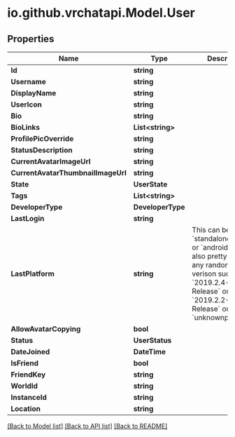 
# io.github.vrchatapi.Model.User

## Properties

Name | Type | Description | Notes
------------ | ------------- | ------------- | -------------
**Id** | **string** |  | 
**Username** | **string** |  | 
**DisplayName** | **string** |  | 
**UserIcon** | **string** |  | 
**Bio** | **string** |  | 
**BioLinks** | **List&lt;string&gt;** |  | 
**ProfilePicOverride** | **string** |  | 
**StatusDescription** | **string** |  | 
**CurrentAvatarImageUrl** | **string** |  | 
**CurrentAvatarThumbnailImageUrl** | **string** |  | 
**State** | **UserState** |  | 
**Tags** | **List&lt;string&gt;** |  | 
**DeveloperType** | **DeveloperType** |  | 
**LastLogin** | **string** |  | 
**LastPlatform** | **string** | This can be &#x60;standalonewindows&#x60; or &#x60;android&#x60;, but can also pretty much be any random Unity verison such as &#x60;2019.2.4-801-Release&#x60; or &#x60;2019.2.2-772-Release&#x60; or even &#x60;unknownplatform&#x60;. | 
**AllowAvatarCopying** | **bool** |  | 
**Status** | **UserStatus** |  | 
**DateJoined** | **DateTime** |  | [readonly] 
**IsFriend** | **bool** |  | 
**FriendKey** | **string** |  | 
**WorldId** | **string** |  | 
**InstanceId** | **string** |  | 
**Location** | **string** |  | 

[[Back to Model list]](../README.md#documentation-for-models)
[[Back to API list]](../README.md#documentation-for-api-endpoints)
[[Back to README]](../README.md)

